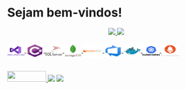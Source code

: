 # Sejam bem-vindos!

<div align="center">
  <a href="https://github.com/LeonardoBranbila">
  <img height="145em" src="https://github-readme-stats.vercel.app/api?username=LeonardoBranbila&show_icons=true&theme=nightowl&include_all_commits=true&count_private=true"/>
  <img height="145em" src="https://github-readme-stats.vercel.app/api/top-langs/?username=LeonardoBranbila&layout=compact&langs_count=7&theme=nightowl"/>
</div>
<div style="display: inline_block"><br>
  <img align="center" alt="Leo-vs" height="30" width="40" src="https://raw.githubusercontent.com/devicons/devicon/master/icons/visualstudio/visualstudio-original-wordmark.svg">
  <img align="center" alt="Leo-Csharp" height="30" width="40" src="https://raw.githubusercontent.com/devicons/devicon/master/icons/csharp/csharp-original.svg">
  <img align="center" alt="Leo-sql" height="30" width="40" src="https://raw.githubusercontent.com/devicons/devicon/master/icons/microsoftsqlserver/microsoftsqlserver-original-wordmark.svg">
  <img align="center" alt="Leo-mongodb" height="30" width="40" src="https://raw.githubusercontent.com/devicons/devicon/master/icons/mongodb/mongodb-original-wordmark.svg">
  <img align="center" alt="Leo-rabbitmq" height="35" width="45" src="https://raw.githubusercontent.com/devicons/devicon/master/icons/rabbitmq/rabbitmq-original-wordmark.svg">
  <img align="center" alt="Leo-azuredevops" height="30" width="40" src="https://raw.githubusercontent.com/devicons/devicon/master/icons/azuredevops/azuredevops-original.svg">
  <img align="center" alt="Leo-docker" height="30" width="40" src="https://raw.githubusercontent.com/devicons/devicon/master/icons/docker/docker-original.svg">
  <img align="center" alt="Leo-kubernetes" height="30" width="40" src="https://raw.githubusercontent.com/devicons/devicon/master/icons/kubernetes/kubernetes-original-wordmark.svg">
  <img align="center" alt="Leo-prometheus" height="30" width="40" src="https://raw.githubusercontent.com/devicons/devicon/master/icons/prometheus/prometheus-original-wordmark.svg">
</div>
  
  ##
  
<div> 
  <img height="25" width="90" src="https://komarev.com/ghpvc/?username=LeonardoBranbila&color=blueviolet&style=flat">
  <a href = "mailto:branbila.leo@gmail.com"><img src="https://img.shields.io/badge/-Gmail-%23333?style=flat&logo=gmail&logoColor=white" target="_blank"></a>
  <a href="https://www.linkedin.com/in/leobranbila/" target="_blank"><img src="https://img.shields.io/badge/-LinkedIn-%230077B5?style=flat&logo=linkedin&logoColor=white" target="_blank"></a>
 
</div>


